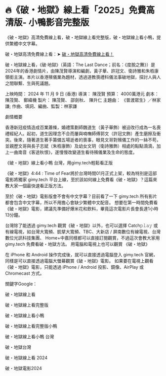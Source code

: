 # 🔥《破・地獄》線上看「2025」免費高清版- 小鴨影音完整版

《破・地獄》高清免費線上看，破・地獄線上看完整版，破・地獄線上看小鴨，提供繁體中文字幕。

破・地獄高清免費線上看：➤ [破・地獄高清免費線上看！](https://t.co/MMKNXVXdMD)

破・地獄線上看，《破·地獄》（英語：The Last Dance；前名：《度脫之舞》）是2024年的香港劇情片，由陳茂賢導演和編劇，黃子華、許冠文、衛詩雅和朱栢康領銜主演。本片以香港殯儀業為題材，透過道教喪禮科儀法事破地獄，探討人與人之間聯繫、生與死議題。

上映時間： 2024 年 11 月 9 日 (香港)
導演： 陳茂賢
預算： 4000萬港元
劇本： 陳茂賢、 鄭緯機
製片： 陳茂賢、 邵劍秋、 陳升仁
主題曲： 《普渡眾生》／林家謙; 作曲、填詞、編曲、監製：林家謙

劇情概要

香港新冠疫情造成百業蕭條，婚禮策劃師魏道生（黃子華飾）被迫改行成為一名喪禮經紀人。起初，道生因理念不合而屢與喃嘸師傅郭文（許冠文飾）產生磨擦及衝突。後來，隨著道生著手籌備五場逝者的喪事，眼見文哥對殯儀工作的一絲不苟，並親歷文哥與長子志斌（朱栢康飾）及幼女文玥（衛詩雅飾）相處的點點滴滴，加上一曲南音《客途秋恨》，遂慢慢改變道生看待殯儀業及生命的態度。

《破・地獄》線上看小鴨 台灣，用gimy.tech輕鬆看正版

《破・地獄》4:44 : Time of Fear將於台灣時間01月正式上架，較為特別是這部電影將獨家 gimy.tech 平台上線，至於該如何線上免費看《破・地獄》？這篇來教大家一個最快速看正版方法。

至於《破・地獄》電影版會不會有中文字幕？目前看了一下 gimy.tech 所有影片都會包含中文字幕，所以不用擔心會缺少繁體中文配音。
想要在第一時間免費看《破・地獄》電影，建議先準備好爆米花和飲料，畢竟這次電影片長會長達1小時13分鐘。

台灣除了能透過 gimy.tech 觀賞《破・地獄》以外，也可以選擇 Catch𝚙𝚕𝚊𝚢 或有線電視，如台灣大寬頻、凱擘大寬頻、TBC、大新店 / 屏南數位有線電視、台灣數位光訊科技集團、 Home+中嘉同樣都可以直接訂閱觀賞，不過這次會教大家用 gimy.tech 免費看破・地獄方法。
用電腦和電視上也可以觀賞 《破・地獄》

在 iPhone 和 Android 操作完成後，就可以直接透過電腦登入 gimy.tech 官網，同樣是可以直接透過電腦大螢幕觀賞《破・地獄》電影。
如果要在電視上觀看《破・地獄》電影，只能透過 iPhone / Android 投影、鏡像、AirPlay 或 Chromecast 方式。

關鍵字Google：

破・地獄線上看

破・地獄線上看完整版

破・地獄線上看小鴨

破・地獄線上看完整版小鴨

破・地獄線上看小鴨 台灣

破・地獄台灣

破・地獄線上看 2024

破・地獄電影2024
